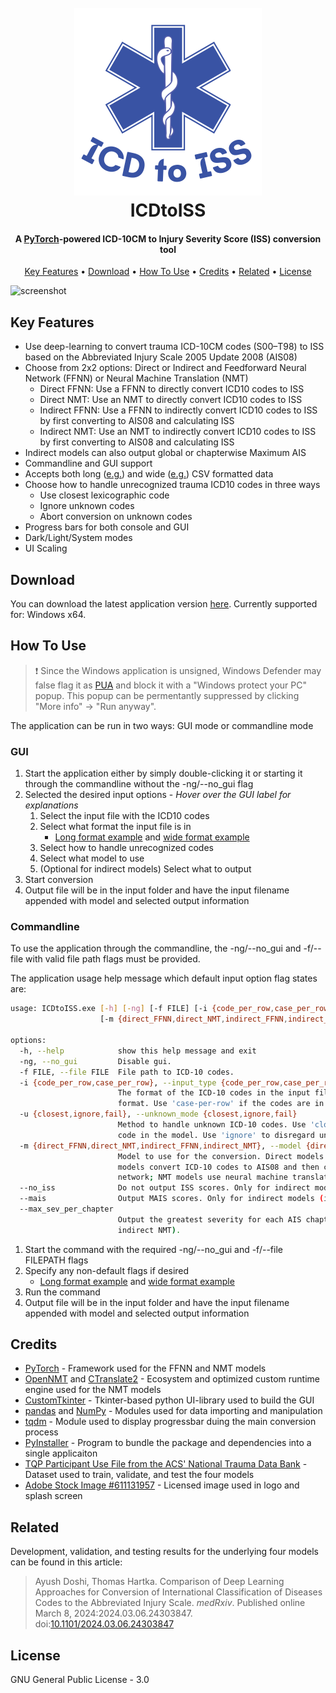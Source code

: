 
<h1 align="center">
  <br>
  <img src="https://raw.githubusercontent.com/AyushDoshi/ICDtoISS/master/ICDtoISS/data/ICDtoISS_logo.png" alt="ICDtoISS" width="300"></a>
  <br>
  ICDtoISS
  <br>
</h1>
<h4 align="center">A <a href="http://https://pytorch.org" target="_blank">PyTorch</a>-powered ICD-10CM to Injury Severity Score (ISS) conversion tool</h4>

<p align="center">
  <a href="#key-features">Key Features</a> •
  <a href="#download">Download</a> •
  <a href="#how-to-use">How To Use</a> •
  <a href="#credits">Credits</a> •
  <a href="#related">Related</a> •
  <a href="#license">License</a>
</p>

![screenshot](img/ICDtoISS_readme_gif.gif)

## Key Features
* Use deep-learning to convert trauma ICD-10CM codes (S00–T98) to ISS based on the Abbreviated Injury Scale 2005 Update 2008 (AIS08)
* Choose from 2x2 options: Direct or Indirect and Feedforward Neural Network (FFNN) or Neural Machine Translation (NMT) 
  - Direct FFNN: Use a FFNN to directly convert ICD10 codes to ISS
  - Direct NMT: Use an NMT to directly convert ICD10 codes to ISS
  - Indirect FFNN: Use a FFNN to indirectly convert ICD10 codes to ISS by first converting to AIS08 and calculating ISS
  - Indirect NMT: Use an NMT to indirectly convert ICD10 codes to ISS by first converting to AIS08 and calculating ISS
* Indirect models can also output global or chapterwise Maximum AIS 
* Commandline and GUI support
* Accepts both long ([e.g.](example_data/long_format_sample_16_codes.csv)) and wide ([e.g.](example_data/wide_format_sample_16_codes.csv)) CSV formatted data
* Choose how to handle unrecognized trauma ICD10 codes in three ways
  - Use closest lexicographic code
  - Ignore unknown codes
  - Abort conversion on unknown codes
* Progress bars for both console and GUI
* Dark/Light/System modes
* UI Scaling

## Download
You can download the latest application version [here](https://github.com/AyushDoshi/ICDtoISS/releases). Currently supported for: Windows x64.

## How To Use
> :heavy_exclamation_mark: Since the Windows application is unsigned, Windows Defender may false flag it as [PUA](https://learn.microsoft.com/en-us/microsoft-365/security/defender-endpoint/detect-block-potentially-unwanted-apps-microsoft-defender-antivirus) and block it with a "Windows protect your PC" popup. This popup can be permentantly suppressed by clicking "More info" -> "Run anyway".

The application can be run in two ways: GUI mode or commandline mode

### GUI 
1. Start the application either by simply double-clicking it or starting it through the commandline without the -ng/--no_gui flag
2. Selected the desired input options - *Hover over the GUI label for explanations*
   1. Select the input file with the ICD10 codes
   2. Select what format the input file is in
      - [Long format example](example_data/long_format_sample_16_codes.csv) and [wide format example](example_data/wide_format_sample_16_codes.csv)
   3. Select how to handle unrecognized codes
   4. Select what model to use
   5. (Optional for indirect models) Select what to output
3. Start conversion
4. Output file will be in the input folder and have the input filename appended with model and selected output information

### Commandline
To use the application through the commandline, the -ng/--no_gui and -f/--file with valid file path flags must be provided.

The application usage help message which default input option flag states are: 
```bash
usage: ICDtoISS.exe [-h] [-ng] [-f FILE] [-i {code_per_row,case_per_row}] [-u {closest,ignore,fail}]
                    [-m {direct_FFNN,direct_NMT,indirect_FFNN,indirect_NMT}] [--no_iss] [--mais] [--max_sev_per_chapter]

options:
  -h, --help            show this help message and exit
  -ng, --no_gui         Disable gui.
  -f FILE, --file FILE  File path to ICD-10 codes.
  -i {code_per_row,case_per_row}, --input_type {code_per_row,case_per_row}
                        The format of the ICD-10 codes in the input file. Use 'code-per-row' if the codes are in long
                        format. Use 'case-per-row' if the codes are in wide format.
  -u {closest,ignore,fail}, --unknown_mode {closest,ignore,fail}
                        Method to handle unknown ICD-10 codes. Use 'closest' to replace with the closest lexicographic
                        code in the model. Use 'ignore' to disregard unknown codes. Use 'fail' to abort prediction.
  -m {direct_FFNN,direct_NMT,indirect_FFNN,indirect_NMT}, --model {direct_FFNN,direct_NMT,indirect_FFNN,indirect_NMT}
                        Model to use for the conversion. Direct models directly convert ICD-10 codes to ISS; Indirect
                        models convert ICD-10 codes to AIS08 and then calculate ISS. FFNN models use a feedforward neural
                        network; NMT models use neural machine translation.
  --no_iss              Do not output ISS scores. Only for indirect models (indirect FFNN or indirect NMT).
  --mais                Output MAIS scores. Only for indirect models (indirect FFNN or indirect NMT).
  --max_sev_per_chapter
                        Output the greatest severity for each AIS chapter. Only for indirect models (indirect FFNN or
                        indirect NMT).
```
1. Start the command with the required -ng/--no_gui and -f/--file FILEPATH flags
2. Specify any non-default flags if desired
      - [Long format example](example_data/long_format_sample_16_codes.csv) and [wide format example](example_data/wide_format_sample_16_codes.csv)
3. Run the command
4. Output file will be in the input folder and have the input filename appended with model and selected output information

## Credits
- [PyTorch](https://pytorch.org/) - Framework used for the FFNN and NMT models
- [OpenNMT](https://opennmt.net/) and [CTranslate2](https://github.com/OpenNMT/CTranslate2) - Ecosystem and optimized custom runtime engine used for the NMT models
- [CustomTkinter](https://github.com/TomSchimansky/CustomTkinter) - Tkinter-based python UI-library used to build the GUI 
- [pandas](https://pandas.pydata.org/) and [NumPy](https://numpy.org/) - Modules used for data importing and manipulation
- [tqdm](https://https://tqdm.github.io/) - Module used to display progressbar duing the main conversion process
- [PyInstaller](https://pyinstaller.org) - Program to bundle the package and dependencies into a single applicaiton
- [TQP Participant Use File from the ACS' National Trauma Data Bank](https://www.facs.org/quality-programs/trauma/quality/national-trauma-data-bank/datasets/) - Dataset used to train, validate, and test the four models
- [Adobe Stock Image #611131957](https://stock.adobe.com/611131957) - Licensed image used in logo and splash screen  

## Related
Development, validation, and testing results for the underlying four models can be found in this article:
> Ayush Doshi, Thomas Hartka. Comparison of Deep Learning Approaches for Conversion of International Classification of Diseases Codes to the Abbreviated Injury Scale. *medRxiv*. Published online March 8, 2024:2024.03.06.24303847. doi:[10.1101/2024.03.06.24303847](https://doi.org/10.1101/2024.03.06.24303847)

## License
GNU General Public License - 3.0
